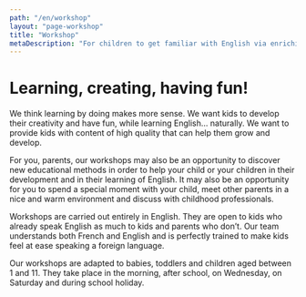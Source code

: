 ```yaml
---
path: "/en/workshop"
layout: "page-workshop"
title: "Workshop"
metaDescription: "For children to get familiar with English via enriching activities from their youngest age"
---
```


# Learning, creating, having fun!

We think learning by doing makes more sense. We want kids to develop their creativity and have fun, while learning English… naturally. We want to provide kids with content of high quality that can help them grow and develop.  

For you, parents, our workshops may also be an opportunity to discover new educational methods in order to help your child or your children in their development and in their learning of English. It may also be an opportunity for you to spend a special moment with your child, meet other parents in a nice and warm environment and discuss with childhood professionals. 

Workshops are carried out entirely in English. They are open to kids who already speak English as much to kids and parents who don’t. Our team understands both French and English and is perfectly trained to make kids feel at ease speaking a foreign language. 

Our workshops are adapted to babies, toddlers and children aged between 1 and 11. They take place in the morning, after school, on Wednesday, on Saturday and during school holiday. 
